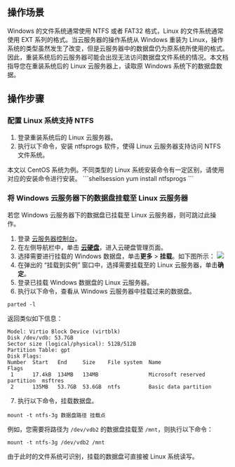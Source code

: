 ## 操作场景

Windows 的文件系统通常使用 NTFS 或者 FAT32 格式，Linux 的文件系统通常使用 EXT 系列的格式。当云服务器的操作系统从 Windows 重装为 Linux，操作系统的类型虽然发生了改变，但是云服务器中的数据盘仍为原系统所使用的格式。因此，重装系统后的云服务器可能会出现无法访问数据盘文件系统的情况。本文档指导您在重装系统后的 Linux 云服务器上，读取原 Windows 系统下的数据盘数据。

## 操作步骤

### 配置 Linux 系统支持 NTFS 

1. 登录重装系统后的 Linux 云服务器。
2. 执行以下命令，安装 ntfsprogs 软件，使得 Linux 云服务器支持访问 NTFS 文件系统。
<dx-alert infotype="explain" title="">
本文以 CentOS 系统为例。不同类型的 Linux 系统安装命令有一定区别，请使用对应的安装命令进行安装。
</dx-alert>
```shellsession
yum install ntfsprogs
```


###  将 Windows 云服务器下的数据盘挂载至 Linux 云服务器



<dx-alert infotype="explain" title="">
若您 Windows 云服务器下的数据盘已挂载至 Linux 云服务器，则可跳过此操作。
</dx-alert>


1. 登录 [云服务器控制台](https://console.cloud.tencent.com/cvm/index)。
2. 在左侧导航栏中，单击 **[云硬盘](https://console.cloud.tencent.com/cvm/cbs)**，进入云硬盘管理页面。
3. 选择需要进行挂载的 Windows 数据盘，单击**更多** > **挂载**。如下图所示：
![](https://main.qcloudimg.com/raw/d227d87d0b750ddaf38295b2e20ccb39.png)
4. 在弹出的 “挂载到实例” 窗口中，选择需要挂载至的 Linux 云服务器，单击**确定**。
5. 登录已挂载 Windows 数据盘的 Linux 云服务器。
6. 执行以下命令，查看从 Windows 云服务器中挂载过来的数据盘。
```shellsession
parted -l
```
返回类似如下信息：
```shellsession
Model: Virtio Block Device (virtblk)
Disk /dev/vdb: 53.7GB
Sector size (logical/physical): 512B/512B
Partition Table: gpt
Disk Flags: 
Number  Start   End     Size    File system  Name                          Flags
 1      17.4kB  134MB   134MB                Microsoft reserved partition  msftres
 2      135MB   53.7GB  53.6GB  ntfs         Basic data partition
```
7. 执行以下命令，挂载数据盘。
```shellsession
mount -t ntfs-3g 数据盘路径 挂载点
```
例如，您需要将路径为 `/dev/vdb2` 的数据盘挂载至 `/mnt`，则执行以下命令：
```shellsession
mount -t ntfs-3g /dev/vdb2 /mnt
```
由于此时的文件系统可识别，挂载的数据盘可直接被 Linux 系统读写。




